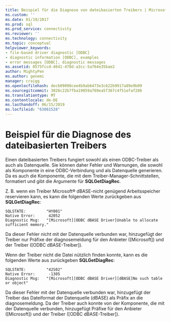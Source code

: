 ```yaml
---
title: Beispiel für die Diagnose von dateibasierten Treibers | Microsoft-Dokumentation
ms.custom: ''
ms.date: 01/19/2017
ms.prod: sql
ms.prod_service: connectivity
ms.reviewer: ''
ms.technology: connectivity
ms.topic: conceptual
helpviewer_keywords:
- file-based driver diagnostic [ODBC]
- diagnostic information [ODBC], examples
- error messages [ODBC], diagnostic messages
ms.assetid: 0575fccd-4641-478d-a3cc-5a764e35bae2
author: MightyPen
ms.author: genemi
manager: craigg
ms.openlocfilehash: decb09098cee4b9ab6473e3c622b9917a89e9b09
ms.sourcegitcommit: 3026c22b7fba19059a769ea5f367c4f51efaf286
ms.translationtype: MT
ms.contentlocale: de-DE
ms.lasthandoff: 06/15/2019
ms.locfileid: "63061528"
---
```

# <a name="file-based-driver-diagnostic-example"></a>Beispiel für die Diagnose des dateibasierten Treibers
Einen dateibasierten Treibers fungiert sowohl als einen ODBC-Treiber als auch als Datenquelle. Sie können daher Fehler und Warnungen, die sowohl als Komponente in eine ODBC-Verbindung und als Datenquelle generieren. Da es auch die Komponente, die mit dem Treiber-Manager-Schnittstellen, formatiert und gibt die Argumente für **SQLGetDiagRec**.  
  
 Z. B. wenn ein Treiber Microsoft® dBASE-nicht genügend Arbeitsspeicher reservieren kann, es kann die folgenden Werte zurückgeben aus **SQLGetDiagRec**:  
  
```  
SQLSTATE:         "HY001"  
Native Error:      42052  
Diagnostic Msg:   "[Microsoft][ODBC dBASE Driver]Unable to allocate sufficient memory."  
```  
  
 Da dieser Fehler nicht mit der Datenquelle verbunden war, hinzugefügt der Treiber nur Präfixe der diagnosemeldung für den Anbieter ([Microsoft]) und der Treiber ([ODBC dBASE-Treiber]).  
  
 Wenn der Treiber nicht die Datei nützlich finden konnte, kann es die folgenden Werte aus zurückgeben **SQLGetDiagRec**:  
  
```  
SQLSTATE:         "42S02"  
Native Error:      -1305  
Diagnostic Msg:   "[Microsoft][ODBC dBASE Driver][dBASE]No such table or object"  
```  
  
 Da dieser Fehler mit der Datenquelle verbunden war, hinzugefügt der Treiber das Dateiformat der Datenquelle (dBASE) als Präfix an die diagnosemeldung. Da der Treiber auch konnte von der Komponente, die mit der Datenquelle verbunden, hinzugefügt Präfixe für den Anbieter ([Microsoft]) und der Treiber ([ODBC dBASE-Treiber]).
